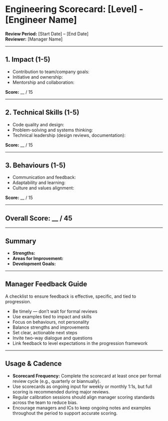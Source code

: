 # Engineering Scorecard: [Level] - [Engineer Name]

**Review Period:** [Start Date] – [End Date]  
**Reviewer:** [Manager Name]

---

## 1. Impact (1-5)

- Contribution to team/company goals:
- Initiative and ownership:
- Mentorship and collaboration:

**Score:** \_\_ / 15

---

## 2. Technical Skills (1-5)

- Code quality and design:
- Problem-solving and systems thinking:
- Technical leadership (design reviews, documentation):

**Score:** \_\_ / 15

---

## 3. Behaviours (1-5)

- Communication and feedback:
- Adaptability and learning:
- Culture and values alignment:

**Score:** \_\_ / 15

---

## Overall Score: \_\_ / 45

---

## Summary

- **Strengths:**
- **Areas for Improvement:**
- **Development Goals:**

---

## Manager Feedback Guide

A checklist to ensure feedback is effective, specific, and tied to progression.

- Be timely — don’t wait for formal reviews
- Use examples tied to impact and skills
- Focus on behaviours, not personality
- Balance strengths and improvements
- Set clear, actionable next steps
- Invite two-way dialogue and questions
- Link feedback to level expectations in the progression framework

---

## Usage & Cadence

- **Scorecard Frequency:** Complete the scorecard at least once per formal review cycle (e.g., quarterly or biannually).
- Use scorecards as ongoing input for weekly or monthly 1:1s, but full scoring is recommended during major reviews.
- Regular calibration sessions should align manager scoring standards across the team to reduce bias.
- Encourage managers and ICs to keep ongoing notes and examples throughout the period to support accurate scoring.
